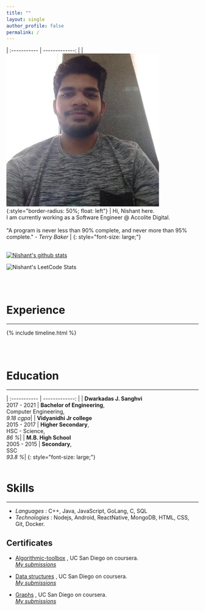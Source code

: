 ```yaml
---
title: ""
layout: single
author_profile: false
permalink: /
---
```


| :-----------  | -------------: |
| ![profile photo](/assets/images/me.jpeg){:style="border-radius: 50%; float: left"} | Hi, Nishant here.<br/> I am currently working as a Software Engineer @ Accolite Digital. <br/><br/> "A program is never less than 90% complete, and never more than 95% complete." - _Terry Baker_ |
{: style="font-size: large;"}
<br/>
<br/>


[![Nishant's github stats](https://github-readme-stats.vercel.app/api?username=nishant-nimbare&count_private=true&show_icons=true&theme=prussian)](https://github.com/anuraghazra/github-readme-stats)


![Nishant's LeetCode Stats](https://leetcode.card.workers.dev/nishant-nimbare?theme=dark&font=source_code_pro&extension=null)

<br>
<br>

# Experience
------
{% include timeline.html %}

<br>
<br>


# Education
------

| :-----------  | -------------: |
| **Dwarkadas J. Sanghvi** &nbsp; &nbsp; &nbsp; &nbsp; &nbsp; &nbsp; &nbsp; &nbsp; &nbsp; &nbsp; &nbsp; &nbsp; <br/> 2017 - 2021                |  __Bachelor of Engineering__, <br/>  Computer Engineering,<br/> _9.18 cgpa_|
| **Vidyanidhi Jr college** <br/> 2015 - 2017                | __Higher Secondary__, <br/>  HSC - Science, <br/> _86 %_|
| **M.B. High School**  <br/> 2005 - 2015 | __Secondary__, <br/>  SSC <br/> _93.8 %_|
{: style="font-size: large;"}
<br/>
<br/>


# Skills
------
- _Languages_ : C++, Java, JavaScript, GoLang, C, SQL
- _Technologies_ : Nodejs, Android, ReactNative, MongoDB, HTML, CSS, Git, Docker.

## Certificates

- [Algorithmic-toolbox](https://drive.google.com/file/d/1RMBBhmT2nhFp3I6sYA9aepBKCwYFFqAL/view?usp=drivesdk) , UC San Diego on coursera.
   <br> [_My submissions_](https://github.com/nishant-nimbare/cp/tree/master/course/Algorithmic-toolBox)
  
- [Data structures](https://drive.google.com/file/d/1xXtkAQyULSEeOx2KhTUSiGHleS10uhke/view?usp=drivesdk) , UC San Diego on coursera.
  <br> [_My submissions_](https://github.com/nishant-nimbare/cp/tree/master/course/Data_structures)

- [Graphs](https://drive.google.com/file/d/1GZFWxSNQMVMXAQL0sXR01W0V6p3wSOME/view?usp=sharing) , UC San Diego on coursera.
  <br> [_My submissions_](https://github.com/nishant-nimbare/cp/tree/master/course/graphs)


<!-- # connect with me ;) -->
<!-- display the social media buttons in your README -->
<!-- 
[![alt text][1.1]][1]
[![alt text][2.1]][2]
[![alt text][3.1]][3]
[![alt text][4.1]][4]
[![alt text][5.1]][5]


[1.1]: https://img.icons8.com/carbon-copy/24/000000/email.png
[2.1]: https://img.icons8.com/material-outlined/24/000000/github.png
[3.1]: https://img.icons8.com/wired/24/000000/chef-hat.png
[4.1]: https://img.icons8.com/android/24/000000/linkedin.png
[5.1]: https://img.icons8.com/ios-filled/24/000000/gitlab.png

[1]: mailto:nishantnimbare@gmail.com
[2]: http://www.github.com/nishant-nimbare
[3]: https://www.codechef.com/users/nishantnimbare
[4]: https://www.linkedin.com/in/nishant-nimbare/
[5]: https://gitlab.com/nishant-nimbare
 -->
